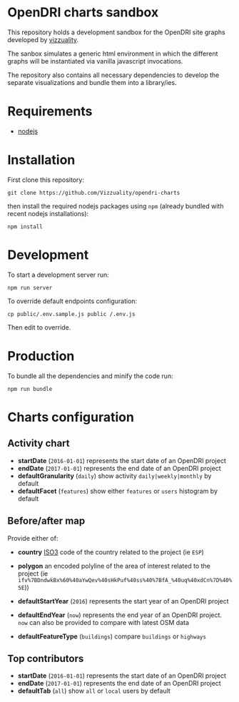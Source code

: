 # OpenDRI charts sandbox

This repository holds a development sandbox for the OpenDRI site graphs developed by [vizzuality](http://www.vizzuality.com/).  

The sanbox simulates a generic html environment in which the different graphs will be instantiated via vanilla javascript invocations.  

The repository also contains all necessary dependencies to develop the separate visualizations and bundle them into a library/ies.

# Requirements

- [nodejs](https://nodejs.org/en/)

# Installation

First clone this repository:

```
git clone https://github.com/Vizzuality/opendri-charts
```

then install the required nodejs packages using `npm` (already bundled with recent nodejs installations):

```
npm install
```

# Development

To start a development server run:

```
npm run server
```

To override default endpoints configuration:
```
cp public/.env.sample.js public /.env.js
```

Then edit to override.

# Production

To bundle all the dependencies and minify the code run:

```
npm run bundle
```


# Charts configuration

## Activity chart

- __startDate__ (`2016-01-01`) represents the start date of an OpenDRI project
- __endDate__ (`2017-01-01`) represents the end date of an OpenDRI project
- __defaultGranularity__ (`daily`) show activity `daily|weekly|monthly` by default
- __defaultFacet__ (`features`) show either `features` or `users` histogram by default

## Before/after map

Provide either of:
- __country__ <a href="https://en.wikipedia.org/wiki/ISO_3166-1_alpha-3">ISO3</a> code of the country related to the project (ie `ESP`)
- __polygon__ an encoded polyline of the area of interest related to the project (ie `ifv%7BDndwkBx%60%40aYwQev%40sHkPuf%40ss%40%7BfA_%40uq%40xdCn%7D%40%5E`))

- __defaultStartYear__ (`2016`) represents the start year of an OpenDRI project
- __defaultEndYear__ (`now`) represents the end year of an OpenDRI project. `now` can also be provided to compare with latest OSM data
- __defaultFeatureType__ (`buildings`) compare `buildings` or `highways`

## Top contributors

- __startDate__ (`2016-01-01`) represents the start date of an OpenDRI project
- __endDate__ (`2017-01-01`) represents the end date of an OpenDRI project
- __defaultTab__ (`all`) show `all` or `local` users by default
